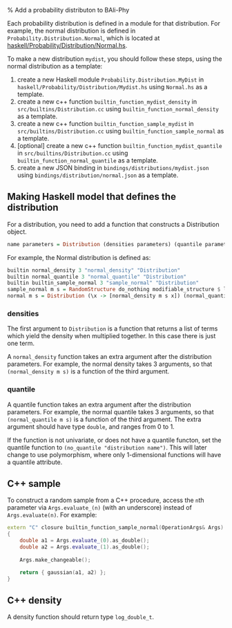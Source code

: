 % Add a probability distributon to BAli-Phy

Each probability distribution is defined in a module for that distribution.  For example, the normal distribution is defined in `Probability.Distribution.Normal`, which is located at [haskell/Probability/Distribution/Normal.hs](https://github.com/bredelings/BAli-Phy/blob/master/haskell/Probability/Distribution/Normal.hs).  

To make a new distribution `mydist`, you should follow these steps, using the normal distribution as a template:

1. create a new Haskell module `Probability.Distribution.MyDist` in `haskell/Probability/Distribution/Mydist.hs` using `Normal.hs` as a template.
2. create a new c++ function `builtin_function_mydist_density` in `src/builtins/Distribution.cc` using `builtin_function_normal_density` as a template.
3. create a new c++ function `builtin_function_sample_mydist` in `src/builtins/Distribution.cc` using `builtin_function_sample_normal` as a template.
4. [optional] create a new c++ function `builtin_function_mydist_quantile` in `src/builtins/Distribution.cc` using `builtin_function_normal_quantile` as a template.
5. create a new JSON binding in `bindings/distributions/mydist.json` using `bindings/distribution/normal.json` as a template.

## Making Haskell model that defines the distribution

For a distribution, you need to add a function that constructs a Distribution object.

``` Haskell
name parameters = Distribution (densities parameters) (quantile parameters) (sample parameters) (range parameters)
```
For example, the Normal distribution is defined as:
``` Haskell
builtin normal_density 3 "normal_density" "Distribution"
builtin normal_quantile 3 "normal_quantile" "Distribution"
builtin builtin_sample_normal 3 "sample_normal" "Distribution"
sample_normal m s = RandomStructure do_nothing modifiable_structure $ liftIO (IOAction (\state -> (state, builtin_sample_normal m s state)))
normal m s = Distribution (\x -> [normal_density m s x]) (normal_quantile m s) (sample_normal m s) realLine
```

### densities

The first argument to `Distribution` is a function that returns a list of terms which yield the density when multiplied together.  In this case there is just one term.

A `normal_density` function takes an extra argument after the distribution parameters.  For example, the normal density takes 3 arguments, so that `(normal_density m s)` is a function of the third argument.

### quantile
A quantile function takes an extra argument after the distribution parameters.  For example, the normal quantile takes 3 arguments, so that `(normal_quantile m s)` is a function of the third argument.  The extra argument should have type `double`, and ranges from 0 to 1.

If the function is not univariate, or does not have a quantile functon, set the quantile function to `(no_quantile "distribution name")`.  This will later change to use polymorphism, where only 1-dimensional functions will have a quantile attribute.


## C++ sample

To construct a random sample from a C++ procedure, access the `n`th parameter via `Args.evaluate_(n)` (with an underscore) instead of `Args.evaluate(n)`.
For example:
``` C++
extern "C" closure builtin_function_sample_normal(OperationArgs& Args)
{
    double a1 = Args.evaluate_(0).as_double();
    double a2 = Args.evaluate_(1).as_double();
  
    Args.make_changeable();

    return { gaussian(a1, a2) };
}
```

## C++ density

A density function should return type `log_double_t`.

